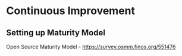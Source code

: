 # Continuous Improvement

## Setting up Maturity Model
Open Source Maturity Model - https://survey.osmm.finos.org/551476

